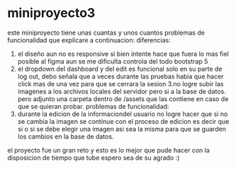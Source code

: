 # miniproyecto3
este miniproyecto tiene unas cuantas y unos cuantos problemas de funcionalidad que explicare a continuacion:
diferencias:
1. el diseño aun no es responsive si bien intente hace que fuera lo mas fiel posible al figma aun se me dificulta controla del todo bootstrap 5
2. el dropdown del dashboard y del edit es funcional solo en su parte de log out, debo señala que a veces durante las pruebas habia que hacer click mas de una vez para que se cerrara la sesion
3.no logre subir las imagenes a los archivos locales del servidor pero si a la base de datos. pero adjunto una carpeta dentro de /assets que las contiene en caso de que se quieran probar. 
problemas de funcionalidad:
1. durante la edicion de la informaciondel usuario no logre hacer que si no se cambia la imagen se continue con el proceso de edicion es decir que si o si se debe elegir una imagen asi sea la misma para que se guarden los cambios en la base de datos.  


el proyecto fue un gran reto y esto es lo mejor que pude hacer con la disposicion de tiempo que tube espero sea de su agrado :)  
